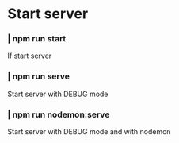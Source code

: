 # Start server 
### | npm run start
If start server
### | npm run serve
Start server with DEBUG mode
### | npm run nodemon:serve
Start server with DEBUG mode and with nodemon